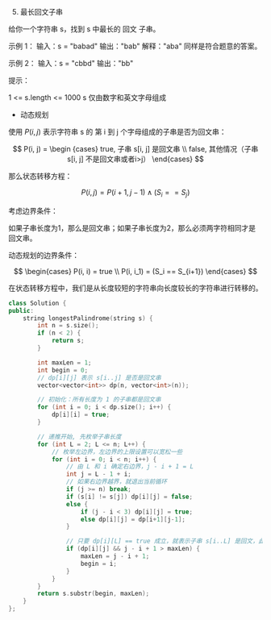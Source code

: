 5. 最长回文子串

给你一个字符串 s，找到 s 中最长的 回文 子串。
 

示例 1：
输入：s = "babad"
输出："bab"
解释："aba" 同样是符合题意的答案。

示例 2：
输入：s = "cbbd"
输出："bb"
 

提示：

1 <= s.length <= 1000
s 仅由数字和英文字母组成


* 动态规划

使用 $P(i, j)$ 表示字符串 s 的 第 i 到 j 个字母组成的子串是否为回文串：

$$
P(i, j) = \begin {cases}
    true, 子串 s[i, j] 是回文串 \\
    false, 其他情况（子串 s[i, j] 不是回文串或者i>j）
    \end{cases}
$$

那么状态转移方程：

$$
P(i, j) = P(i+1, j-1) \wedge (S_i == S_j)
$$


考虑边界条件：

如果子串长度为1，那么是回文串；如果子串长度为2，那么必须两字符相同才是回文串。

动态规划的边界条件：

$$
\begin{cases}
P(i, i) = true \\
P(i, i_1) = (S_i == S_{i+1})
\end{cases}
$$

在状态转移方程中，我们是从长度较短的字符串向长度较长的字符串进行转移的。

```cpp
class Solution {
public:
    string longestPalindrome(string s) {
        int n = s.size();
        if (n < 2) {
            return s;
        }

        int maxLen = 1;
        int begin = 0;
        // dp[i][j] 表示 s[i..j] 是否是回文串
        vector<vector<int>> dp(n, vector<int>(n));

        // 初始化：所有长度为 1 的子串都是回文串
        for (int i = 0; i < dp.size(); i++) {
            dp[i][i] = true;
        }

        // 递推开始, 先枚举子串长度
        for (int L = 2; L <= n; L++) {
            // 枚举左边界，左边界的上限设置可以宽松一些
            for (int i = 0; i < n; i++) {
                // 由 L 和 i 确定右边界，j - i + 1 = L
                int j = L - 1 + i;
                // 如果右边界越界，就退出当前循环
                if (j >= n) break;
                if (s[i] != s[j]) dp[i][j] = false;
                else {
                    if (j - i < 3) dp[i][j] = true;
                    else dp[i][j] = dp[i+1][j-1];
                }

                // 只要 dp[i][L] == true 成立，就表示子串 s[i..L] 是回文，此时记录回文长度和起始位置
                if (dp[i][j] && j - i + 1 > maxLen) {
                    maxLen = j - i + 1;
                    begin = i;
                }
            }
        }
        return s.substr(begin, maxLen);
    }
};
```